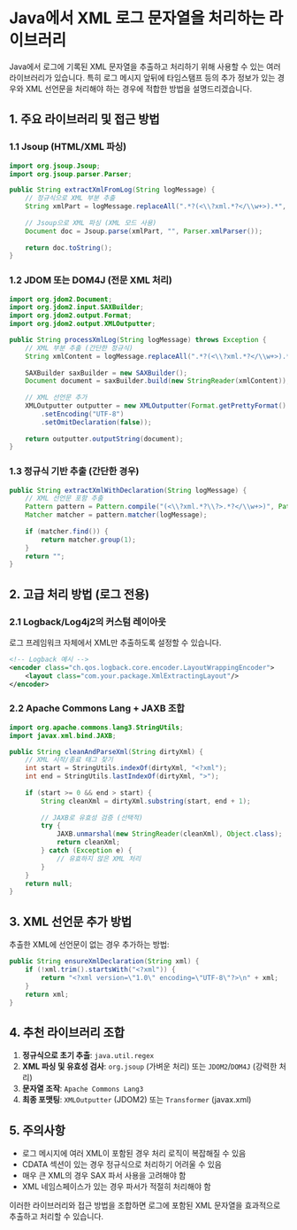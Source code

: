 # Java에서 XML 로그 문자열을 처리하는 라이브러리

Java에서 로그에 기록된 XML 문자열을 추출하고 처리하기 위해 사용할 수 있는 여러 라이브러리가 있습니다. 특히 로그 메시지 앞뒤에 타임스탬프 등의 추가 정보가 있는 경우와 XML 선언문을 처리해야 하는 경우에 적합한 방법을 설명드리겠습니다.

## 1. 주요 라이브러리 및 접근 방법

### 1.1 Jsoup (HTML/XML 파싱)
```java
import org.jsoup.Jsoup;
import org.jsoup.parser.Parser;

public String extractXmlFromLog(String logMessage) {
    // 정규식으로 XML 부분 추출
    String xmlPart = logMessage.replaceAll(".*?(<\\?xml.*?</\\w+>).*", "$1");
    
    // Jsoup으로 XML 파싱 (XML 모드 사용)
    Document doc = Jsoup.parse(xmlPart, "", Parser.xmlParser());
    
    return doc.toString();
}
```

### 1.2 JDOM 또는 DOM4J (전문 XML 처리)
```java
import org.jdom2.Document;
import org.jdom2.input.SAXBuilder;
import org.jdom2.output.Format;
import org.jdom2.output.XMLOutputter;

public String processXmlLog(String logMessage) throws Exception {
    // XML 부분 추출 (간단한 정규식)
    String xmlContent = logMessage.replaceAll(".*?(<\\?xml.*?</\\w+>).*", "$1");
    
    SAXBuilder saxBuilder = new SAXBuilder();
    Document document = saxBuilder.build(new StringReader(xmlContent));
    
    // XML 선언문 추가
    XMLOutputter outputter = new XMLOutputter(Format.getPrettyFormat()
        .setEncoding("UTF-8")
        .setOmitDeclaration(false));
    
    return outputter.outputString(document);
}
```

### 1.3 정규식 기반 추출 (간단한 경우)
```java
public String extractXmlWithDeclaration(String logMessage) {
    // XML 선언문 포함 추출
    Pattern pattern = Pattern.compile("(<\\?xml.*?\\?>.*?</\\w+>)", Pattern.DOTALL);
    Matcher matcher = pattern.matcher(logMessage);
    
    if (matcher.find()) {
        return matcher.group(1);
    }
    return "";
}
```

## 2. 고급 처리 방법 (로그 전용)

### 2.1 Logback/Log4j2의 커스텀 레이아웃
로그 프레임워크 자체에서 XML만 추출하도록 설정할 수 있습니다.

```xml
<!-- Logback 예시 -->
<encoder class="ch.qos.logback.core.encoder.LayoutWrappingEncoder">
    <layout class="com.your.package.XmlExtractingLayout"/>
</encoder>
```

### 2.2 Apache Commons Lang + JAXB 조합
```java
import org.apache.commons.lang3.StringUtils;
import javax.xml.bind.JAXB;

public String cleanAndParseXml(String dirtyXml) {
    // XML 시작/종료 태그 찾기
    int start = StringUtils.indexOf(dirtyXml, "<?xml");
    int end = StringUtils.lastIndexOf(dirtyXml, ">");
    
    if (start >= 0 && end > start) {
        String cleanXml = dirtyXml.substring(start, end + 1);
        
        // JAXB로 유효성 검증 (선택적)
        try {
            JAXB.unmarshal(new StringReader(cleanXml), Object.class);
            return cleanXml;
        } catch (Exception e) {
            // 유효하지 않은 XML 처리
        }
    }
    return null;
}
```

## 3. XML 선언문 추가 방법

추출한 XML에 선언문이 없는 경우 추가하는 방법:

```java
public String ensureXmlDeclaration(String xml) {
    if (!xml.trim().startsWith("<?xml")) {
        return "<?xml version=\"1.0\" encoding=\"UTF-8\"?>\n" + xml;
    }
    return xml;
}
```

## 4. 추천 라이브러리 조합

1. **정규식으로 초기 추출**: `java.util.regex`
2. **XML 파싱 및 유효성 검사**: `org.jsoup` (가벼운 처리) 또는 `JDOM2`/`DOM4J` (강력한 처리)
3. **문자열 조작**: `Apache Commons Lang3`
4. **최종 포맷팅**: `XMLOutputter` (JDOM2) 또는 `Transformer` (javax.xml)

## 5. 주의사항

- 로그 메시지에 여러 XML이 포함된 경우 처리 로직이 복잡해질 수 있음
- CDATA 섹션이 있는 경우 정규식으로 처리하기 어려울 수 있음
- 매우 큰 XML의 경우 SAX 파서 사용을 고려해야 함
- XML 네임스페이스가 있는 경우 파서가 적절히 처리해야 함

이러한 라이브러리와 접근 방법을 조합하면 로그에 포함된 XML 문자열을 효과적으로 추출하고 처리할 수 있습니다.